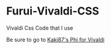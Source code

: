 # Furui-Vivaldi-CSS
Vivaldi Css Code that I use

Be sure to go to [Kaki87's Phi for Vivaldi](https://github.com/KaKi87/phi-for-vivaldi)
